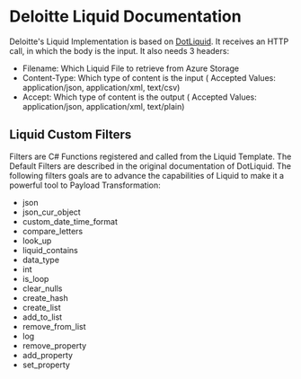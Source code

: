 # Deloitte Liquid  Documentation

Deloitte's Liquid Implementation is based on [DotLiquid](https://github.com/dotliquid/dotliquid). It receives an HTTP call, in which the body is the input.
It also needs 3 headers:
- Filename: Which Liquid File to retrieve from Azure Storage
- Content-Type: Which type of content is the input ( Accepted Values: application/json, application/xml, text/csv)
- Accept: Which type of content is the output ( Accepted Values: application/json, application/xml, text/plain)

## Liquid Custom Filters

Filters are C# Functions registered and called from the Liquid Template. The Default Filters are described in the original documentation of DotLiquid.
The following filters goals are to advance the capabilities of Liquid to make it a powerful tool to Payload Transformation:

- json
- json_cur_object
- custom_date_time_format
- compare_letters
- look_up
- liquid_contains
- data_type
- int
- is_loop
- clear_nulls
- create_hash
- create_list
- add_to_list
- remove_from_list
- log
- remove_property
- add_property
- set_property
